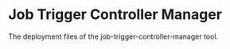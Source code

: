 # Job Trigger Controller Manager

The deployment files of the job-trigger-controller-manager tool.

